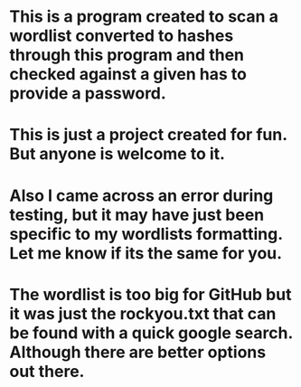 # This is a program created to scan a wordlist converted to hashes through this program and then checked against a given has to provide a password.

# This is just a project created for fun. But anyone is welcome to it. 

# Also I came across an error during testing, but it may have just been specific to my wordlists formatting. Let me know if its the same for you.

# The wordlist is too big for GitHub but it was just the rockyou.txt that can be found with a quick google search. Although there are better options out there.
